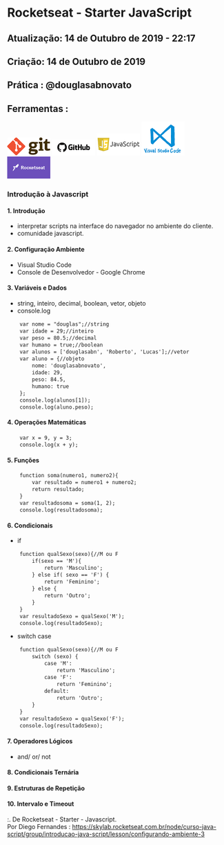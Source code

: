 # Rocketseat - Starter JavaScript 

## Atualização: 14 de Outubro de 2019 - 22:17
## Criação: 14 de Outubro de 2019
## Prática : @douglasabnovato

## Ferramentas : 

![Git](/images/logo-git.png)
![Github](/images/logo-github.png)
![Javascript](/images/logo-javascript.png)
![VSCode](/images/logo-VSCode.png)
![Rocketseat](/images/logo-rocketseat.png)

### Introdução à Javascript 

#### 1. Introdução 
- interpretar scripts na interface do navegador no ambiente do cliente.
- comunidade javascript.

#### 2. Configuração Ambiente 
- Visual Studio Code
- Console de Desenvolvedor - Google Chrome

#### 3. Variáveis e Dados
- string, inteiro, decimal, boolean, vetor, objeto
- console.log
````
    var nome = "douglas";//string
    var idade = 29;//inteiro
    var peso = 80.5;//decimal
    var humano = true;//boolean
    var alunos = ['douglasabn', 'Roberto', 'Lucas'];//vetor
    var aluno = {//objeto
        nome: 'douglasabnovato',
        idade: 29,
        peso: 84.5,
        humano: true
    };
    console.log(alunos[1]);
    console.log(aluno.peso);
````

#### 4. Operações Matemáticas

````
	var x = 9, y = 3;
    console.log(x + y);
````

#### 5. Funções
````
	function soma(numero1, numero2){
        var resultado = numero1 + numero2;
        return resultado;
    }
    var resultadosoma = soma(1, 2);
    console.log(resultadosoma);
````

#### 6. Condicionais
- if
````
	function qualSexo(sexo){//M ou F
	    if(sexo == 'M'){
	        return 'Masculino';
	    } else if( sexo == 'F') {
	        return 'Feminino'; 
	    } else {
	        return 'Outro';
	    }
	}
	var resultadoSexo = qualSexo('M');
	console.log(resultadoSexo);
````

- switch case
````
	function qualSexo(sexo){//M ou F
	    switch (sexo) {
	        case 'M':
	            return 'Masculino';
	        case 'F':
	            return 'Feminino';
	        default:
	            return 'Outro';
	    }
	}
	var resultadoSexo = qualSexo('F');
	console.log(resultadoSexo);
````

#### 7. Operadores Lógicos
- and/ or/ not

#### 8. Condicionais Ternária

#### 9. Estruturas de Repetição

#### 10. Intervalo e Timeout

:. De Rocketseat - Starter - Javascript.<br>
Por Diego Fernandes : https://skylab.rocketseat.com.br/node/curso-java-script/group/introducao-java-script/lesson/configurando-ambiente-3